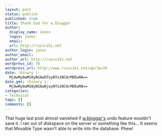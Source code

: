 ```yaml
---
layout: post
status: publish
published: true
title: Thank God for w.bloggar
author:
  display_name: Janos
  login: janos
  email: 
  url: http://rusiczki.net
author_login: janos
author_email: 
author_url: http://rusiczki.net
wordpress_id: 70
wordpress_url: http://www.rusiczki.net/wp/?p=70
date: !binary |-
  MjAwMy0wMS0yNSAwOToyNTo1NCArMDEwMA==
date_gmt: !binary |-
  MjAwMy0wMS0yNSAwNjoyNTo1NCArMDEwMA==
categories:
- Technical
tags: []
comments: []
---
```

<p>That huge last post almost vanished if <a href="http://wbloggar.com/">w.bloggar's</a> undo feature wouldn't save it. I ran out of diskspace on the server or something like this... It seems that Movable Type wasn't able to write into the database. Phew!</p>
